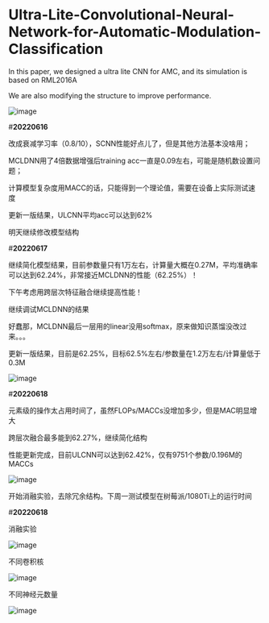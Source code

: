 # Ultra-Lite-Convolutional-Neural-Network-for-Automatic-Modulation-Classification

In this paper, we designed a ultra lite CNN for AMC, and its simulation is based on RML2016A

We are also modifying the structure to improve performance.

![image](https://user-images.githubusercontent.com/107237593/174008584-2e72e305-9474-4a3d-af03-2f94e5844f5c.png)

#**20220616**

改成衰减学习率（0.8/10），SCNN性能好点儿了，但是其他方法基本没啥用；

MCLDNN用了4倍数据增强后training acc一直是0.09左右，可能是随机数设置问题；

计算模型复杂度用MACC的话，只能得到一个理论值，需要在设备上实际测试速度

更新一版结果，ULCNN平均acc可以达到62%

明天继续修改模型结构

#**20220617**

继续简化模型结果，目前参数量只有1万左右，计算量大概在0.27M，平均准确率可以达到62.24%，非常接近MCLDNN的性能（62.25%）！

下午考虑用跨层次特征融合继续提高性能！

继续调试MCLDNN的结果

好蠢那，MCLDNN最后一层用的linear没用softmax，原来做知识蒸馏没改过来。。。

更新一版结果，目前是62.25%，目标62.5%左右/参数量在1.2万左右/计算量低于0.3M

![image](https://user-images.githubusercontent.com/107237593/174310001-8c099ca3-8e22-4ea6-b358-eaf3b6b94722.png)

#**20220618**

元素级的操作太占用时间了，虽然FLOPs/MACCs没增加多少，但是MAC明显增大

跨层次融合最多能到62.27%，继续简化结构

性能更新完成，目前ULCNN可以达到62.42%，仅有9751个参数/0.196M的MACCs

![image](https://user-images.githubusercontent.com/107237593/174430367-9926fb1a-95e1-4c3a-bd97-e9b3fc418abc.png)

开始消融实验，去除冗余结构。下周一测试模型在树莓派/1080Ti上的运行时间

#**20220618**

消融实验 

![image](https://user-images.githubusercontent.com/107237593/174464421-d64c3d48-61e4-4c40-8653-d96a1fe5629d.png)

不同卷积核

![image](https://user-images.githubusercontent.com/107237593/174464466-df66f621-7504-4804-8df2-2d804f87489b.png)

不同神经元数量

![image](https://user-images.githubusercontent.com/107237593/174464476-70af005f-392c-4c4f-9463-cc34ca1d7853.png)














